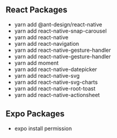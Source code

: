 ## React Packages
- yarn add @ant-design/react-native<br>
- yarn add react-native-snap-carousel<br>
- yarn add react-native<br>
- yarn add react-navigation<br>
- yarn add react-native-gesture-handler<br>
- yarn add react-native-gesture-handler<br>
- yarn add moment<br>
- yarn add react-native-datepicker<br>
- yarn add react-native-svg<br>
- yarn add react-native-svg-charts<br>
- yarn add react-native-root-toast<br>
- yarn add react-native-actionsheet<br>
## Expo Packages
- expo install permission<br>
